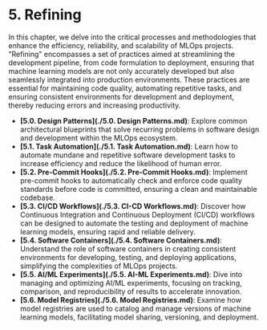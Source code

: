 # 5. Refining

In this chapter, we delve into the critical processes and methodologies that enhance the efficiency, reliability, and scalability of MLOps projects. "Refining" encompasses a set of practices aimed at streamlining the development pipeline, from code formulation to deployment, ensuring that machine learning models are not only accurately developed but also seamlessly integrated into production environments. These practices are essential for maintaining code quality, automating repetitive tasks, and ensuring consistent environments for development and deployment, thereby reducing errors and increasing productivity.

- **[5.0. Design Patterns](./5.0. Design Patterns.md)**: Explore common architectural blueprints that solve recurring problems in software design and development within the MLOps ecosystem.
- **[5.1. Task Automation](./5.1. Task Automation.md)**: Learn how to automate mundane and repetitive software development tasks to increase efficiency and reduce the likelihood of human error.
- **[5.2. Pre-Commit Hooks](./5.2. Pre-Commit Hooks.md)**: Implement pre-commit hooks to automatically check and enforce code quality standards before code is committed, ensuring a clean and maintainable codebase.
- **[5.3. CI/CD Workflows](./5.3. CI-CD Workflows.md)**: Discover how Continuous Integration and Continuous Deployment (CI/CD) workflows can be designed to automate the testing and deployment of machine learning models, ensuring rapid and reliable delivery.
- **[5.4. Software Containers](./5.4. Software Containers.md)**: Understand the role of software containers in creating consistent environments for developing, testing, and deploying applications, simplifying the complexities of MLOps projects.
- **[5.5. AI/ML Experiments](./5.5. AI-ML Experiments.md)**: Dive into managing and optimizing AI/ML experiments, focusing on tracking, comparison, and reproducibility of results to accelerate innovation.
- **[5.6. Model Registries](./5.6. Model Registries.md)**: Examine how model registries are used to catalog and manage versions of machine learning models, facilitating model sharing, versioning, and deployment.
